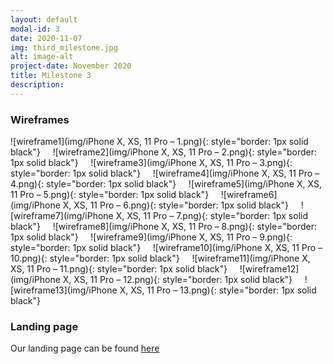 ```yaml
---
layout: default
modal-id: 3
date: 2020-11-07
img: third_milestone.jpg
alt: image-alt
project-date: November 2020
title: Milestone 3
description:  
---
```

### Wireframes

![wireframe1](img/iPhone X, XS, 11 Pro – 1.png){: style="border: 1px solid black"}&nbsp;&nbsp;&nbsp;&nbsp;
![wireframe2](img/iPhone X, XS, 11 Pro – 2.png){: style="border: 1px solid black"}&nbsp;&nbsp;&nbsp;&nbsp;
![wireframe3](img/iPhone X, XS, 11 Pro – 3.png){: style="border: 1px solid black"}&nbsp;&nbsp;&nbsp;&nbsp;
![wireframe4](img/iPhone X, XS, 11 Pro – 4.png){: style="border: 1px solid black"}&nbsp;&nbsp;&nbsp;&nbsp;
![wireframe5](img/iPhone X, XS, 11 Pro – 5.png){: style="border: 1px solid black"}&nbsp;&nbsp;&nbsp;&nbsp;
![wireframe6](img/iPhone X, XS, 11 Pro – 6.png){: style="border: 1px solid black"}&nbsp;&nbsp;&nbsp;&nbsp;
![wireframe7](img/iPhone X, XS, 11 Pro – 7.png){: style="border: 1px solid black"}&nbsp;&nbsp;&nbsp;&nbsp;
![wireframe8](img/iPhone X, XS, 11 Pro – 8.png){: style="border: 1px solid black"}&nbsp;&nbsp;&nbsp;&nbsp;
![wireframe9](img/iPhone X, XS, 11 Pro – 9.png){: style="border: 1px solid black"}&nbsp;&nbsp;&nbsp;&nbsp;
![wireframe10](img/iPhone X, XS, 11 Pro – 10.png){: style="border: 1px solid black"}&nbsp;&nbsp;&nbsp;&nbsp;
![wireframe11](img/iPhone X, XS, 11 Pro – 11.png){: style="border: 1px solid black"}&nbsp;&nbsp;&nbsp;&nbsp;
![wireframe12](img/iPhone X, XS, 11 Pro – 12.png){: style="border: 1px solid black"}&nbsp;&nbsp;&nbsp;&nbsp;
![wireframe13](img/iPhone X, XS, 11 Pro – 13.png){: style="border: 1px solid black"}&nbsp;&nbsp;&nbsp;&nbsp;

### Landing page

Our landing page can be found [here](https://unifind2020.github.io/home/)
